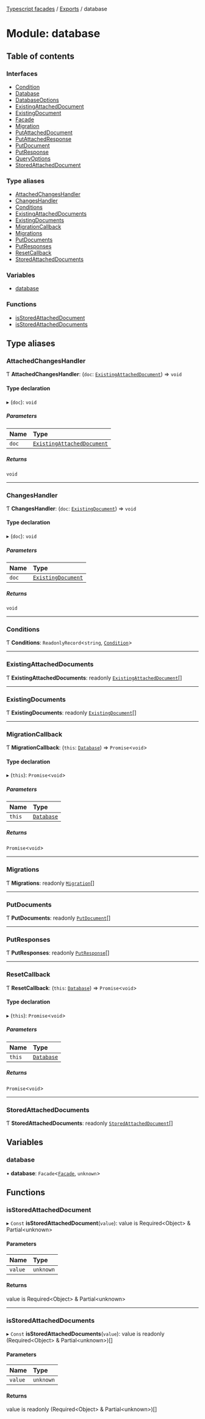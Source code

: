 [Typescript facades](../index.md) / [Exports](../modules.md) / database

# Module: database

## Table of contents

### Interfaces

- [Condition](../interfaces/database.Condition.md)
- [Database](../interfaces/database.Database.md)
- [DatabaseOptions](../interfaces/database.DatabaseOptions.md)
- [ExistingAttachedDocument](../interfaces/database.ExistingAttachedDocument.md)
- [ExistingDocument](../interfaces/database.ExistingDocument.md)
- [Facade](../interfaces/database.Facade.md)
- [Migration](../interfaces/database.Migration.md)
- [PutAttachedDocument](../interfaces/database.PutAttachedDocument.md)
- [PutAttachedResponse](../interfaces/database.PutAttachedResponse.md)
- [PutDocument](../interfaces/database.PutDocument.md)
- [PutResponse](../interfaces/database.PutResponse.md)
- [QueryOptions](../interfaces/database.QueryOptions.md)
- [StoredAttachedDocument](../interfaces/database.StoredAttachedDocument.md)

### Type aliases

- [AttachedChangesHandler](database.md#attachedchangeshandler)
- [ChangesHandler](database.md#changeshandler)
- [Conditions](database.md#conditions)
- [ExistingAttachedDocuments](database.md#existingattacheddocuments)
- [ExistingDocuments](database.md#existingdocuments)
- [MigrationCallback](database.md#migrationcallback)
- [Migrations](database.md#migrations)
- [PutDocuments](database.md#putdocuments)
- [PutResponses](database.md#putresponses)
- [ResetCallback](database.md#resetcallback)
- [StoredAttachedDocuments](database.md#storedattacheddocuments)

### Variables

- [database](database.md#database)

### Functions

- [isStoredAttachedDocument](database.md#isstoredattacheddocument)
- [isStoredAttachedDocuments](database.md#isstoredattacheddocuments)

## Type aliases

### AttachedChangesHandler

Ƭ **AttachedChangesHandler**: (`doc`: [`ExistingAttachedDocument`](../interfaces/database.ExistingAttachedDocument.md)) => `void`

#### Type declaration

▸ (`doc`): `void`

##### Parameters

| Name | Type |
| :------ | :------ |
| `doc` | [`ExistingAttachedDocument`](../interfaces/database.ExistingAttachedDocument.md) |

##### Returns

`void`

___

### ChangesHandler

Ƭ **ChangesHandler**: (`doc`: [`ExistingDocument`](../interfaces/database.ExistingDocument.md)) => `void`

#### Type declaration

▸ (`doc`): `void`

##### Parameters

| Name | Type |
| :------ | :------ |
| `doc` | [`ExistingDocument`](../interfaces/database.ExistingDocument.md) |

##### Returns

`void`

___

### Conditions

Ƭ **Conditions**: `ReadonlyRecord`<`string`, [`Condition`](../interfaces/database.Condition.md)\>

___

### ExistingAttachedDocuments

Ƭ **ExistingAttachedDocuments**: readonly [`ExistingAttachedDocument`](../interfaces/database.ExistingAttachedDocument.md)[]

___

### ExistingDocuments

Ƭ **ExistingDocuments**: readonly [`ExistingDocument`](../interfaces/database.ExistingDocument.md)[]

___

### MigrationCallback

Ƭ **MigrationCallback**: (`this`: [`Database`](../interfaces/database.Database.md)) => `Promise`<`void`\>

#### Type declaration

▸ (`this`): `Promise`<`void`\>

##### Parameters

| Name | Type |
| :------ | :------ |
| `this` | [`Database`](../interfaces/database.Database.md) |

##### Returns

`Promise`<`void`\>

___

### Migrations

Ƭ **Migrations**: readonly [`Migration`](../interfaces/database.Migration.md)[]

___

### PutDocuments

Ƭ **PutDocuments**: readonly [`PutDocument`](../interfaces/database.PutDocument.md)[]

___

### PutResponses

Ƭ **PutResponses**: readonly [`PutResponse`](../interfaces/database.PutResponse.md)[]

___

### ResetCallback

Ƭ **ResetCallback**: (`this`: [`Database`](../interfaces/database.Database.md)) => `Promise`<`void`\>

#### Type declaration

▸ (`this`): `Promise`<`void`\>

##### Parameters

| Name | Type |
| :------ | :------ |
| `this` | [`Database`](../interfaces/database.Database.md) |

##### Returns

`Promise`<`void`\>

___

### StoredAttachedDocuments

Ƭ **StoredAttachedDocuments**: readonly [`StoredAttachedDocument`](../interfaces/database.StoredAttachedDocument.md)[]

## Variables

### database

• **database**: `Facade`<[`Facade`](../interfaces/database.Facade.md), `unknown`\>

## Functions

### isStoredAttachedDocument

▸ `Const` **isStoredAttachedDocument**(`value`): value is Required<Object\> & Partial<unknown\>

#### Parameters

| Name | Type |
| :------ | :------ |
| `value` | `unknown` |

#### Returns

value is Required<Object\> & Partial<unknown\>

___

### isStoredAttachedDocuments

▸ `Const` **isStoredAttachedDocuments**(`value`): value is readonly (Required<Object\> & Partial<unknown\>)[]

#### Parameters

| Name | Type |
| :------ | :------ |
| `value` | `unknown` |

#### Returns

value is readonly (Required<Object\> & Partial<unknown\>)[]
